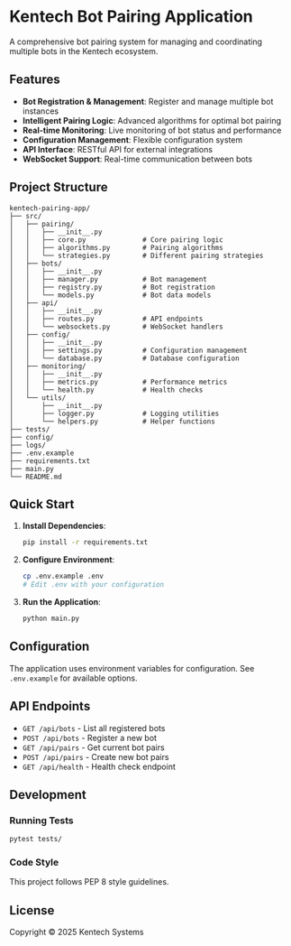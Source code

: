 # Kentech Bot Pairing Application

A comprehensive bot pairing system for managing and coordinating multiple bots in the Kentech ecosystem.

## Features

- **Bot Registration & Management**: Register and manage multiple bot instances
- **Intelligent Pairing Logic**: Advanced algorithms for optimal bot pairing
- **Real-time Monitoring**: Live monitoring of bot status and performance
- **Configuration Management**: Flexible configuration system
- **API Interface**: RESTful API for external integrations
- **WebSocket Support**: Real-time communication between bots

## Project Structure

```
kentech-pairing-app/
├── src/
│   ├── pairing/
│   │   ├── __init__.py
│   │   ├── core.py              # Core pairing logic
│   │   ├── algorithms.py        # Pairing algorithms
│   │   └── strategies.py        # Different pairing strategies
│   ├── bots/
│   │   ├── __init__.py
│   │   ├── manager.py           # Bot management
│   │   ├── registry.py          # Bot registration
│   │   └── models.py            # Bot data models
│   ├── api/
│   │   ├── __init__.py
│   │   ├── routes.py            # API endpoints
│   │   └── websockets.py        # WebSocket handlers
│   ├── config/
│   │   ├── __init__.py
│   │   ├── settings.py          # Configuration management
│   │   └── database.py          # Database configuration
│   ├── monitoring/
│   │   ├── __init__.py
│   │   ├── metrics.py           # Performance metrics
│   │   └── health.py            # Health checks
│   └── utils/
│       ├── __init__.py
│       ├── logger.py            # Logging utilities
│       └── helpers.py           # Helper functions
├── tests/
├── config/
├── logs/
├── .env.example
├── requirements.txt
├── main.py
└── README.md
```

## Quick Start

1. **Install Dependencies**:
   ```bash
   pip install -r requirements.txt
   ```

2. **Configure Environment**:
   ```bash
   cp .env.example .env
   # Edit .env with your configuration
   ```

3. **Run the Application**:
   ```bash
   python main.py
   ```

## Configuration

The application uses environment variables for configuration. See `.env.example` for available options.

## API Endpoints

- `GET /api/bots` - List all registered bots
- `POST /api/bots` - Register a new bot
- `GET /api/pairs` - Get current bot pairs
- `POST /api/pairs` - Create new bot pairs
- `GET /api/health` - Health check endpoint

## Development

### Running Tests
```bash
pytest tests/
```

### Code Style
This project follows PEP 8 style guidelines.

## License

Copyright © 2025 Kentech Systems
